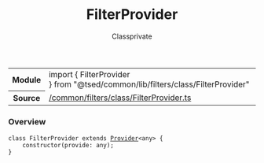 
<header class="symbol-info-header"><h1 id="filterprovider">FilterProvider</h1><label class="symbol-info-type-label class">Class</label><label class="api-type-label private" title="private">private</label></header>
<!-- summary -->
<section class="symbol-info"><table class="is-full-width"><tbody><tr><th>Module</th><td><div class="lang-typescript"><span class="token keyword">import</span> { FilterProvider }&nbsp;<span class="token keyword">from</span>&nbsp;<span class="token string">"@tsed/common/lib/filters/class/FilterProvider"</span></div></td></tr><tr><th>Source</th><td><a href="https://github.com/Romakita/ts-express-decorators/blob/v4.5.1/src//common/filters/class/FilterProvider.ts#L0-L0">/common/filters/class/FilterProvider.ts</a></td></tr></tbody></table></section>
<!-- overview -->


### Overview


<pre><code class="typescript-lang "><span class="token keyword">class</span> FilterProvider <span class="token keyword">extends</span> <a href="#api/common/di/provider"><span class="token">Provider</span></a><<span class="token keyword">any</span>> <span class="token punctuation">{</span>
    <span class="token keyword">constructor</span><span class="token punctuation">(</span>provide<span class="token punctuation">:</span> <span class="token keyword">any</span><span class="token punctuation">)</span><span class="token punctuation">;</span>
<span class="token punctuation">}</span></code></pre>


<!-- Parameters -->

<!-- Description -->

<!-- Members -->








